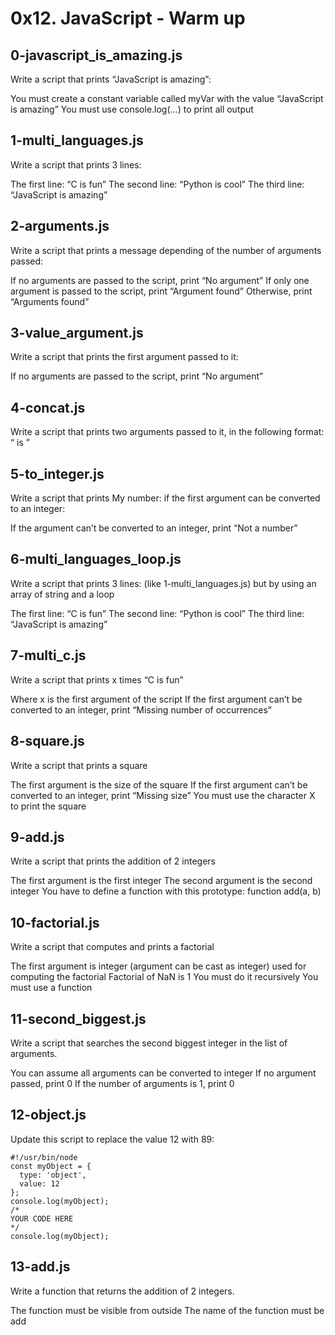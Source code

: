 # 0x12. JavaScript - Warm up

## 0-javascript_is_amazing.js
Write a script that prints “JavaScript is amazing”:

You must create a constant variable called myVar with the value “JavaScript is amazing”
You must use console.log(...) to print all output

## 1-multi_languages.js
Write a script that prints 3 lines:

The first line: “C is fun”
The second line: “Python is cool”
The third line: “JavaScript is amazing”

## 2-arguments.js
Write a script that prints a message depending of the number of arguments passed:

If no arguments are passed to the script, print “No argument”
If only one argument is passed to the script, print “Argument found”
Otherwise, print “Arguments found”

## 3-value_argument.js
Write a script that prints the first argument passed to it:

If no arguments are passed to the script, print “No argument”

## 4-concat.js
Write a script that prints two arguments passed to it, in the following format: “ is ”

## 5-to_integer.js
Write a script that prints My number: <first argument converted in integer> if the first argument can be converted to an integer:

If the argument can’t be converted to an integer, print “Not a number”

## 6-multi_languages_loop.js
Write a script that prints 3 lines: (like 1-multi_languages.js) but by using an array of string and a loop

The first line: “C is fun”
The second line: “Python is cool”
The third line: “JavaScript is amazing”

## 7-multi_c.js
Write a script that prints x times “C is fun”

Where x is the first argument of the script
If the first argument can’t be converted to an integer, print “Missing number of occurrences”

## 8-square.js
Write a script that prints a square

The first argument is the size of the square
If the first argument can’t be converted to an integer, print “Missing size”
You must use the character X to print the square

## 9-add.js
Write a script that prints the addition of 2 integers

The first argument is the first integer
The second argument is the second integer
You have to define a function with this prototype: function add(a, b)

## 10-factorial.js
Write a script that computes and prints a factorial

The first argument is integer (argument can be cast as integer) used for computing the factorial
Factorial of NaN is 1
You must do it recursively
You must use a function

## 11-second_biggest.js
Write a script that searches the second biggest integer in the list of arguments.

You can assume all arguments can be converted to integer
If no argument passed, print 0
If the number of arguments is 1, print 0

## 12-object.js
Update this script to replace the value 12 with 89:
```
#!/usr/bin/node
const myObject = {
  type: 'object',
  value: 12
};
console.log(myObject);
/*
YOUR CODE HERE
*/
console.log(myObject);
```

## 13-add.js
Write a function that returns the addition of 2 integers.

The function must be visible from outside
The name of the function must be add
